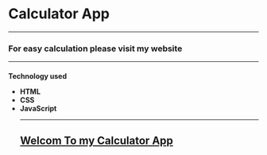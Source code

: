 <H1> Calculator App</h1>
<hr>
<h3>
For easy calculation please visit my website

<hr>
<h4>
Technology used

<ul>
<li>
HTML

<br>
<li>
CSS

<br>
<li>
JavaScript
<hr>
<h2>
<a href="https://mohdquadir45.github.io/calculator/">Welcom To my Calculator App</a>
